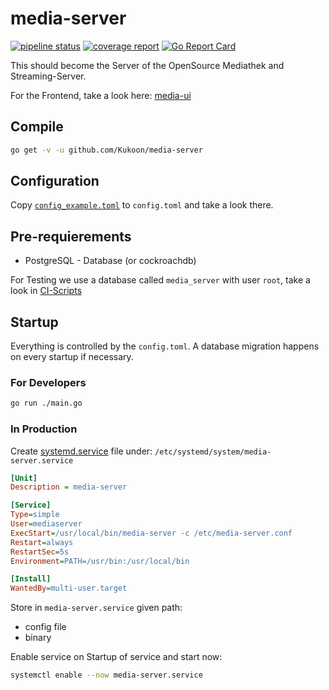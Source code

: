 # media-server
[![pipeline status](https://gitlab.com/kukoon/mediathek/media-server/badges/main/pipeline.svg)](https://gitlab.com/kukoon/mediathek/media-server/-/commits/main)
[![coverage report](https://gitlab.com/kukoon/mediathek/media-server/badges/main/coverage.svg)](https://gitlab.com/kukoon/mediathek/media-server/-/commits/main) 
[![Go Report Card](https://goreportcard.com/badge/github.com/Kukoon/media-server)](https://goreportcard.com/report/github.com/Kukoon/media-server)

This should become the Server of the OpenSource Mediathek and Streaming-Server.

For the Frontend, take a look here: [media-ui](https://github.com/Kukoon/media-ui)

## Compile
```sh
go get -v -u github.com/Kukoon/media-server
```

## Configuration
Copy [`config_example.toml`](./config_example.toml) to `config.toml` and take a look there.

## Pre-requierements
- PostgreSQL - Database (or cockroachdb)

For Testing we use a database called `media_server` with user `root`, take a look in [CI-Scripts](./.github/workflows/ci.yml#L26-L51)

## Startup
Everything is controlled by the `config.toml`.
A database migration happens on every startup if necessary.

### For Developers
```sh
go run ./main.go
```

### In Production
Create [systemd.service](https://www.freedesktop.org/software/systemd/man/systemd.service.html) file under: `/etc/systemd/system/media-server.service`
```ini
[Unit]
Description = media-server

[Service]
Type=simple
User=mediaserver
ExecStart=/usr/local/bin/media-server -c /etc/media-server.conf
Restart=always
RestartSec=5s
Environment=PATH=/usr/bin:/usr/local/bin

[Install]
WantedBy=multi-user.target
```

Store in `media-server.service` given path:
- config file
- binary

Enable service on Startup of service and start now:
```sh
systemctl enable --now media-server.service
```

